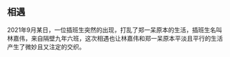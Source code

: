 ##         相遇
2021年9月某日，一位插班生突然的出现，打乱了郑一呆原本的生活，插班生名叫林嘉伟，来自隔壁九年六班，这次相遇也让林嘉伟和郑一呆原本平淡且平行的生活产生了微妙且又注定的交织。
 
